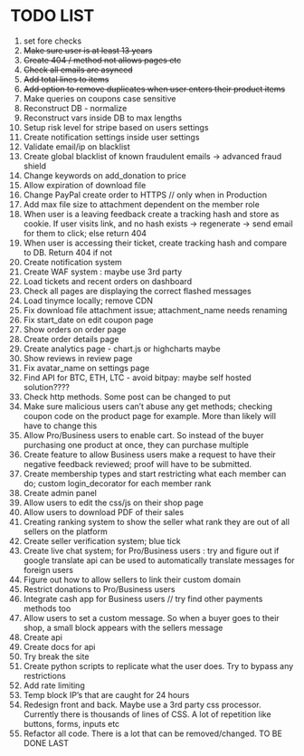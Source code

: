 # TODO LIST

1. set fore checks
2. ~~Make sure user is at least 13 years~~
3. ~~Create 404 / method not allows pages etc~~
4. ~~Check all emails are asynced~~
5. ~~Add total lines to items~~
6. ~~Add option to remove duplicates when user enters their product items~~
7. Make queries on coupons case sensitive
8. Reconstruct DB - normalize
9. Reconstruct vars inside DB to max lengths
10. Setup risk level for stripe based on users settings
11. Create notification settings inside user settings
12. Validate email/ip on blacklist
13. Create global blacklist of known fraudulent emails -> advanced fraud shield
14. Change keywords on add_donation to price
15. Allow expiration of download file
16. Change PayPal create order to HTTPS // only when in Production
17. Add max file size to attachment dependent on the member role
18. When user is a leaving feedback create a tracking hash and store as cookie. If user visits link, and no hash exists -> regenerate -> send email for them to click; else return 404
19. When user is accessing their ticket, create tracking hash and compare to DB. Return 404 if not
20. Create notification system
21. Create WAF system : maybe use 3rd party
22. Load tickets and recent orders on dashboard
23. Check all pages are displaying the correct flashed messages
24. Load tinymce locally; remove CDN
25. Fix download file attachment issue; attachment_name needs renaming
26. Fix start_date on edit coupon page
27. Show orders on order page
28. Create order details page
29. Create analytics page - chart.js or highcharts maybe
30. Show reviews in review page
31. Fix avatar_name on settings page
32. Find API for BTC, ETH, LTC - avoid bitpay: maybe self hosted solution????
33. Check http methods. Some post can be changed to put
34. Make sure malicious users can’t abuse any get methods; checking coupon code on the product page for example. More than likely will have to change this
35. Allow Pro/Business users to enable cart. So instead of the buyer purchasing one product at once, they can purchase multiple
36. Create feature to allow Business users make a request to have their negative feedback reviewed; proof will have to be submitted.
37. Create membership types and start restricting what each member can do; custom login_decorator for each member rank
38. Create admin panel
39. Allow users to edit the css/js on their shop page
40. Allow users to download PDF of their sales
41. Creating ranking system to show the seller what rank they are out of all sellers on the platform
42. Create seller verification system; blue tick
43. Create live chat system; for Pro/Business users : try and figure out if google translate api can be used to automatically translate messages for foreign users
44. Figure out how to allow sellers to link their custom domain
45. Restrict donations to Pro/Business users
46. Integrate cash app for Business users // try find other payments methods too
47. Allow users to set a custom message. So when a buyer goes to their shop, a small block appears with the sellers message
48. Create api
49. Create docs for api
50. Try break the site
51. Create python scripts to replicate what the user does. Try to bypass any restrictions
52. Add rate limiting
53. Temp block IP’s that are caught for 24 hours
54. Redesign front and back. Maybe use a 3rd party css processor. Currently there is thousands of lines of CSS. A lot of repetition like buttons, forms, inputs etc
55. Refactor all code. There is a lot that can be removed/changed. TO BE DONE LAST
